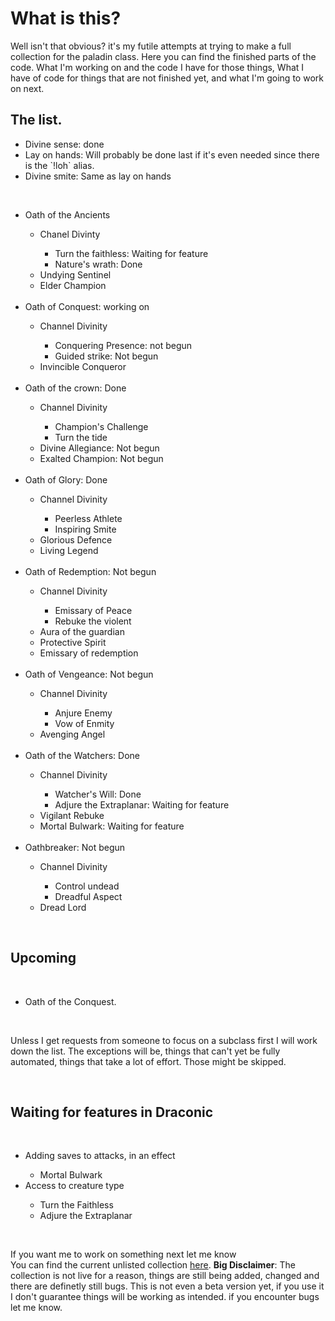 <h1>What is this?</h1>

<p> Well isn't that obvious? it's my futile attempts at trying to make a full collection for the paladin class. Here you can find the finished parts of the code. What I'm working on and the code I have for those things, What I have of code for things that are not finished yet, and what I'm going to work on next. </p>

<h2>The list.</h2>

<ul>
	<li>Divine sense: done</li>
	<li>Lay on hands: Will probably be done last if it's even needed since there is the `!loh` alias.</li>
	<li>Divine smite: Same as lay on hands</li>
</ul>
<br>
<ul>
	<li>Oath of the Ancients</li>
	<ul>
		<li>Chanel Divinty</li>
		<ul>
			<li>Turn the faithless: Waiting for feature</li>
			<li>Nature's wrath: Done</li>
		</ul>
		<li>Undying Sentinel</li>
		<li>Elder Champion</li>
	</ul><br>
	<li>Oath of Conquest: working on</li>
	<ul>
		<li>Channel Divinity</li>
		<ul>
			<li>Conquering Presence: not begun</li>
			<li>Guided strike: Not begun</li>
		</ul>
		<li>Invincible Conqueror</li>
	</ul>
	<br>
	<li>Oath of the crown: Done</li>
	<ul>
		<li>Channel Divinity</li>
		<ul>
			<li>Champion's Challenge</li>
			<li>Turn the tide</li>
		</ul>
	<li>Divine Allegiance: Not begun</li>
	<li>Exalted Champion: Not begun</li>
	</ul>
	<br>
	<li>Oath of Glory: Done</li>
	<ul>
		<li>Channel Divinity</li>
		<ul>
			<li>Peerless Athlete</li>
			<li>Inspiring Smite</li>
		</ul>
		<li>Glorious Defence</li>
		<li>Living Legend</li>
	</ul>
	<br>
	<li>Oath of Redemption: Not begun</li>
	<ul>
		<li>Channel Divinity</li>
		<ul>
			<li>Emissary of Peace</li>
			<li>Rebuke the violent</li>
		</ul>
		<li>Aura of the guardian</li>
		<li>Protective Spirit</li>
		<li>Emissary of redemption</li>
	</ul>
	<br>
	<li>Oath of Vengeance: Not begun</li>
	<ul>
		<li>Channel Divinity</li>
		<ul>
			<li>Anjure Enemy</li>
			<li>Vow of Enmity</li>
		</ul>
		<li>Avenging Angel</li>
	</ul>
	<br>
	<li>Oath of the Watchers: Done</li>
	<ul>
		<li>Channel Divinity</li>
		<ul>
			<li>Watcher's Will: Done</li>
			<li>Adjure the Extraplanar: Waiting for feature</li>
		</ul>
		<li>Vigilant Rebuke</li>
		<li>Mortal Bulwark: Waiting for feature</li>
	</ul>
	<br>
	<li>Oathbreaker: Not begun</li>
	<ul>
		<li>Channel Divinity</li>
		<ul>
			<li>Control undead</li>
			<li>Dreadful Aspect</li>
		</ul>
		<li>Dread Lord</li>
	</ul>
</ul>
<p>&nbsp;</p>
<h2>Upcoming</h2>
<p>&nbsp;</p>
<ul>
	<li>Oath of the Conquest.</li>
</ul>
<p>&nbsp;</p>
<p>Unless I get requests from someone to focus on a subclass first I will work down the list. The exceptions will be, things that can't yet be fully automated, things that take a lot of effort. Those might be skipped.</p>
<p>&nbsp;</p>
<h2>Waiting for features in Draconic</h2>
<p>&nbsp;</p>
<ul>
	<li>Adding saves to attacks, in an effect</li>
	<ul>
		<li>Mortal Bulwark</li>
	</ul>
	<li>Access to creature type</li>
	<ul>
		<li>Turn the Faithless</li>
		<li>Adjure the Extraplanar</li>
	</ul>
</ul>
<p>&nbsp;</p>
<p>If you want me to work on something next let me know <br />You can find the current unlisted collection <a href="https://avrae.io/dashboard/workshop/5ff1b9ec032beeab19695bb9">here</a>. <b>Big Disclaimer</b>: The collection is not live for a reason, things are still being added, changed and there are definetly still bugs. This is not even a beta version yet, if you use it I don't guarantee things will be working as intended. if you encounter bugs let me know.</p>
</body>
</html>

